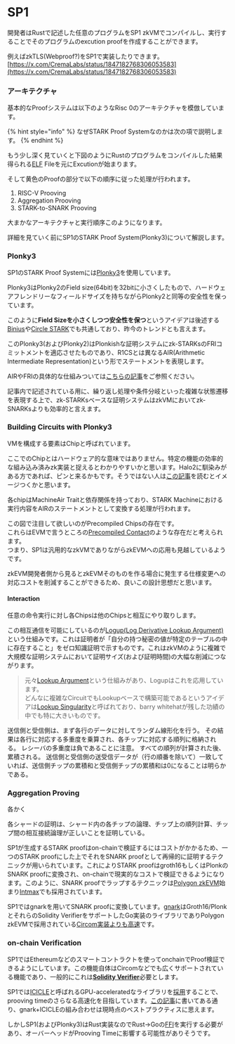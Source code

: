# SP1

開発者はRustで記述した任意のプログラムをSP1 zkVMでコンパイルし、実行することでそのプログラムのexcution proofを作成することができます。

例えばzkTLS(Webproof?)をSP1で実装したりできます。[https://x.com/CremaLabs/status/1847182768306053583](https://x.com/CremaLabs/status/1847182768306053583)

### アーキテクチャ

基本的なProofシステムは以下のようなRisc 0のアーキテクチャを模倣しています。

{% hint style="info" %}
なぜSTARK Proof Systemなのかは次の項で説明します。
{% endhint %}

もう少し深く見ていくと下図のようにRustのプログラムをコンパイルした結果得られる[ELF](https://ja.wikipedia.org/wiki/Executable\_and\_Linkable\_Format) Fileを元にExcutionが始まります。

そして黄色のProofの部分で以下の順序に従った処理が行われます。

1. RISC-V Prooving
2. Aggregation Prooving
3. STARK-to-SNARK Prooving

大まかなアーキテクチャと実行順序このようになります。

詳細を見ていく前にSP1のSTARK Proof System(Plonky3)について解説します。

### Plonky3

SP1のSTARK Proof Systemには[Plonky3](https://github.com/Plonky3/Plonky3)を使用しています。

Plonky3はPlonky2のField size(64bit)を32bitに小さくしたもので、ハードウェアフレンドリーなフィールドサイズを持ちながらPlonky2と同等の安全性を保っています。

このように**Field Sizeを小さくしつつ安全性を保つ**というアイデアは後述する[Binius](https://vitalik.eth.limo/general/2024/04/29/binius.html)や[Circle STARK](https://vitalik.eth.limo/general/2024/07/23/circlestarks.html)でも共通しており、昨今のトレンドとも言えます。

このPlonky3(およびPlonky2)はPlonkishな証明システムにzk-STARKsのFRIコミットメントを適応させたものであり、R1CSとは異なるAIR(Arithmetic Intermediate Representation)という形でステートメントを表現します。

AIRやFRIの具体的な仕組みついては[こちらの記事](https://zenn.dev/qope/articles/8d60f77e3a7630#stark%E3%81%A8%E3%81%AF)をご参照ください。

記事内で記述されている用に、繰り返し処理や条件分岐といった複雑な状態遷移を表現する上で、zk-STARKsベースな証明システムはzkVMにおいてzk-SNARKsよりも効率的と言えます。

### Building Circuits with Plonky3 <a href="#id-2175" id="id-2175"></a>

VMを構成する要素はChipと呼ばれています。

ここでのChipとはハードウェア的な意味ではありません。特定の機能の効率的な組み込み済みzk実装と捉えるとわかりやすいかと思います。Halo2に馴染みがある方であれば、ピンと来るかもです。そうではない人は[この記事](https://trapdoortech.medium.com/zero-knowledge-proof-a-guide-to-halo2-source-code-9be0cf792f18)を読むとイメージつくかと思います。

各chipはMachineAir Traitと依存関係を持っており、STARK Machineにおける実行内容をAIRのステートメントとして変換する処理が行われます。

この図で注目して欲しいのがPrecompiled Chipsの存在です。\
これらはEVMで言うところの[Precompiled Contact](https://www.evm.codes/precompiled)のような存在だと考えられます。\
つまり、SP1は汎用的なzkVMでありながらzkEVMへの応用も見越しているようです。

zkEVM開発者側から見るとzkEVMそのものを作る場合に発生する仕様変更への対応コストを削減することができるため、良いこの設計思想だと思います。

#### Interaction <a href="#id-7432" id="id-7432"></a>

任意の命令実行に対し各Chipsは他のChipsと相互にやり取りします。

この相互通信を可能にしているのが[Logup(Log Derivative Lookup Argument)](https://eprint.iacr.org/2022/1530.pdf)という仕組みです。これは証明者が「自分の持つ秘密の値が特定のテーブルの中に存在すること」をゼロ知識証明で示すものです。これはzkVMのように複雑で大規模な証明システムにおいて証明サイズ(および証明時間)の大幅な削減につながります。

> 元々[Lookup Argument](https://eprint.iacr.org/2023/1518)という仕組みがあり、Logupはこれを応用しています。\
> どんなに複雑なCircuitでもLookupベースで構築可能であるというアイデアは[Lookup Singularity](https://zkresear.ch/t/lookup-singularity/65)と呼ばれており、barry whitehatが残した功績の中でも特に大きいものです。

送信側と受信側は、まず各行のデータに対してランダム線形化を行う。 その結果は各行に対応する多重度を乗算され、各チップに対応する順列に格納される。 レシーバの多重度は負であることに注意。 すべての順列が計算された後、累積される。 送信側と受信側の送受信データが（行の順番を除いて）一致していれば、送信側チップの累積和と受信側チップの累積和は0になることは明らかである。

### Aggregation Proving

各かく

各シャードの証明は、シャード内の各チップの論理、チップ上の順列計算、チップ間の相互接続論理が正しいことを証明している。

SP1が生成するSTARK proofはon-chainで検証するにはコストがかかるため、一つのSTARK proofにした上でそれをSNARK proofとして再帰的に証明するテクニックが用いられています。これによりSTARK proofはgroth16もしくはPlonkのSNARK proofに変換され、on-chainで現実的なコストで検証できるようになります。このように、SNARK proofでラップするテクニックは[Polygon zkEVM](https://docs.polygon.technology/zkEVM/concepts/circom-intro-brief/#what-is-circom)始まり[Intmax](https://github.com/InternetMaximalism/intmax2-mining/blob/main/gnark-server/README.md?plain=1#L3)でも採用されています。

SP1ではgnarkを用いてSNARK proofに変換しています。[gnark](https://github.com/Consensys/gnark)はGroth16/PlonkとそれらのSolidity VerifierをサポートしたGo実装のライブラリでありPolygon zkEVMで採用されている[Circom実装よりも高速](https://docs.gnark.consensys.io/overview#whats-gnark)です。

### **on-chain Verification**

SP1ではEthereumなどのスマートコントラクトを使ってonchainでProof検証できるようにしています。この機能自体はCircomなどでも広くサポートされている機能であり、一般的にこれは[**Solidity Verifier**](https://docs.succinct.xyz/onchain-verification/solidity-sdk.html)必要とします。

SP1では[ICICLE](https://github.com/ingonyama-zk/icicle)と呼ばれるGPU-acceleratedなライブラリを[採用](https://github.com/succinctlabs/sp1/blob/dev/crates/recursion/gnark-ffi/go/go.mod#L18)することで、prooving timeのさらなる高速化を目指しています。[この記事](https://medium.com/@ingonyama/user-guide-zk-acceleration-of-gnark-using-icicle-381f4efd13e4)に書いてある通り、gnark+ICICLEの組み合わせは現時点のベストプラクティスに思えます。

しかしSP1(およびPlonky3)はRust実装なのでRust->Goの[FFI](https://ja.wikipedia.org/wiki/Foreign\_function\_interface)を実行する必要があり、オーバーヘッドがProoving Timeに影響する可能性がありそうです。
